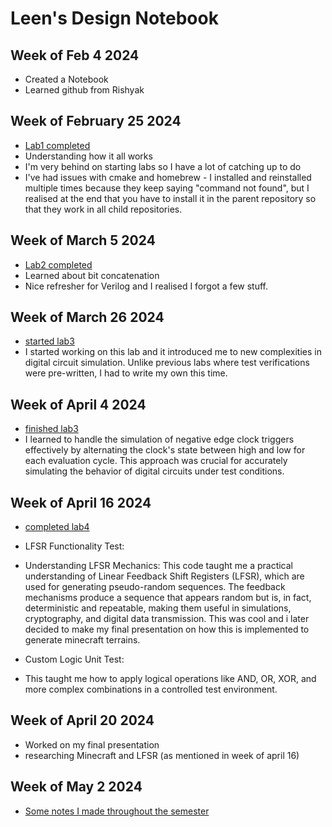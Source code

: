 # Leen's Design Notebook

## Week of Feb 4 2024

- Created a Notebook
- Learned github from Rishyak

## Week of February 25 2024
- [Lab1 completed](https://github.com/LeenKharouf/lab1)
- Understanding how it all works 
- I'm very behind on starting labs so I have a lot of catching up to do
- I've had issues with cmake and homebrew - I installed and reinstalled multiple times because they keep saying "command not found", but I realised at the end that you have to install it in the parent repository so that they work in all child repositories.

## Week of March 5 2024
- [Lab2 completed](https://github.com/LeenKharouf/onboarding-lab-2)
- Learned about bit concatenation
- Nice refresher for Verilog and I realised I forgot a few stuff.

## Week of March 26  2024
- [started lab3](https://github.com/LeenKharouf/onboarding-lab-3)
- I started working on this lab and it introduced me to new complexities in digital circuit simulation. Unlike previous labs where test verifications were pre-written, I had to write my own this time.

## Week of April 4 2024
- [finished lab3](https://github.com/LeenKharouf/onboarding-lab-3)
- I learned to handle the simulation of negative edge clock triggers effectively by alternating the clock's state between high and low for each evaluation cycle. This approach was crucial for accurately simulating the behavior of digital circuits under test conditions.


## Week of April 16 2024
- [completed lab4](https://github.com/LeenKharouf/onboarding-lab-4)
- LFSR Functionality Test:
- Understanding LFSR Mechanics: This code taught me a practical understanding of Linear Feedback Shift Registers (LFSR), which are used for generating pseudo-random sequences. The feedback mechanisms produce a sequence that appears random but is, in fact, deterministic and repeatable, making them useful in simulations, cryptography, and digital data transmission. This was cool and i later decided to make my final presentation on how this is implemented to generate minecraft terrains.

- Custom Logic Unit Test:
- This taught me how to apply logical operations like AND, OR, XOR, and more complex combinations in a controlled test environment.


## Week of April 20 2024
- Worked on my final presentation
- researching Minecraft and LFSR (as mentioned in week of april 16)


## Week of May 2 2024
- [Some notes I made throughout the semester](https://carnation-eyeliner-5f1.notion.site/VIP-Processor-Chip-Design-3dee550913b544aa9b733f985dba2f55)